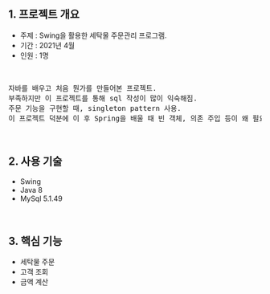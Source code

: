 ## 1. 프로젝트 개요
- 주제 : Swing을 활용한 세탁물 주문관리 프로그램.
- 기간 : 2021년 4월
- 인원 : 1명
<br>
<pre>
자바를 배우고 처음 뭔가를 만들어본 프로젝트.
부족하지만 이 프로젝트를 통해 sql 작성이 많이 익숙해짐.
주문 기능을 구현할 때, singleton pattern 사용. 
이 프로젝트 덕분에 이 후 Spring을 배울 때 빈 객체, 의존 주입 등이 왜 필요한지 잘 알 수 있었음.
</pre>
<br>

## 2. 사용 기술
  - Swing
  - Java 8
  - MySql 5.1.49
  
<br>

## 3. 핵심 기능
- 세탁물 주문
- 고객 조회
- 금액 계산

